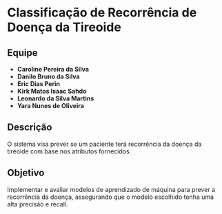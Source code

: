 # Classificação de Recorrência de Doença da Tireoide

## Equipe
- **Caroline Pereira da Silva**
- **Danilo Bruno da Silva**
- **Eric Dias Perin**
- **Kirk Matos Isaac Sahdo**
- **Leonardo da Silva Martins**
- **Yara Nunes de Oliveira**

## Descrição
O sistema visa prever se um paciente terá recorrência da doença da tireoide com base nos atributos fornecidos.


## Objetivo
Implementar e avaliar modelos de aprendizado de máquina para prever a recorrência da doença, assegurando que o modelo escolhido tenha uma alta precisão e recall.
